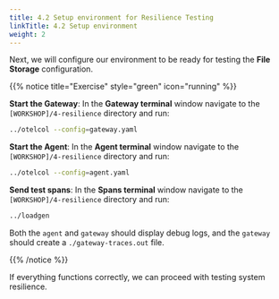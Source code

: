 ```yaml
---
title: 4.2 Setup environment for Resilience Testing
linkTitle: 4.2 Setup environment
weight: 2
---
```


Next, we will configure our environment to be ready for testing the **File Storage** configuration.

{{% notice title="Exercise" style="green" icon="running" %}}

**Start the Gateway**: In the **Gateway terminal** window navigate to the `[WORKSHOP]/4-resilience` directory and run:

```bash { title="Start the Gateway" }
../otelcol --config=gateway.yaml
```

**Start the Agent**: In the **Agent terminal** window navigate to the `[WORKSHOP]/4-resilience` directory and run:

```bash { title="Start the Agent" }
../otelcol --config=agent.yaml
```

**Send test spans**: In the **Spans terminal** window navigate to the `[WORKSHOP]/4-resilience` directory and run:

```bash { title="Start Load Generator" }
../loadgen
```

Both the `agent` and `gateway` should display debug logs, and the `gateway` should create a `./gateway-traces.out` file.

{{% /notice %}}

If everything functions correctly, we can proceed with testing system resilience.
